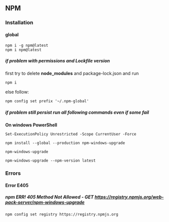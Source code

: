 ## NPM
### Installation

#### global<br>
```
npm i -g npm@latest
npm i npm@latest
```

##### if problem with permissions and Lockfile version
first try to delete **node_modules** and package-lock.json and run 
```
npm i
```
else follow:
```
npm config set prefix '~/.npm-global'
```

##### if problem still persist run all following commands even if some fail
<strong>On windows PowerShell</strong><br>
```
Set-ExecutionPolicy Unrestricted -Scope CurrentUser -Force
```
```
npm install --global --production npm-windows-upgrade
```
```
npm-windows-upgrade
```
```
npm-windows-upgrade --npm-version latest
```

### Errors
#### Error E405
##### npm ERR! 405 Method Not Allowed - GET https://registry.npmjs.org/web-pack-server/npm-windows-upgrade<br>
```
npm config set registry https://registry.npmjs.org
```
